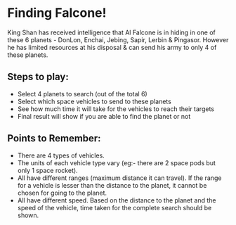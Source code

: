 # Finding Falcone!

King Shan has received intelligence that Al Falcone is in hiding in one of these 6 planets - DonLon, Enchai, Jebing, Sapir, Lerbin & Pingasor. However he has limited resources at his disposal & can send his army to only 4 of these planets.

## Steps to play:

- Select 4 planets to search (out of the total 6)
- Select which space vehicles to send to these planets
- See how much time it will take for the vehicles to reach their targets
- Final result will show if you are able to find the planet or not

## Points to Remember:

- There are 4 types of vehicles.
- The units of each vehicle type vary (eg:- there are 2 space pods but only 1 space
  rocket).
- All have different ranges (maximum distance it can travel). If the range for a vehicle
  is lesser than the distance to the planet, it cannot be chosen for going to the planet.
- All have different speed. Based on the distance to the planet and the speed of the
  vehicle, time taken for the complete search should be shown.
